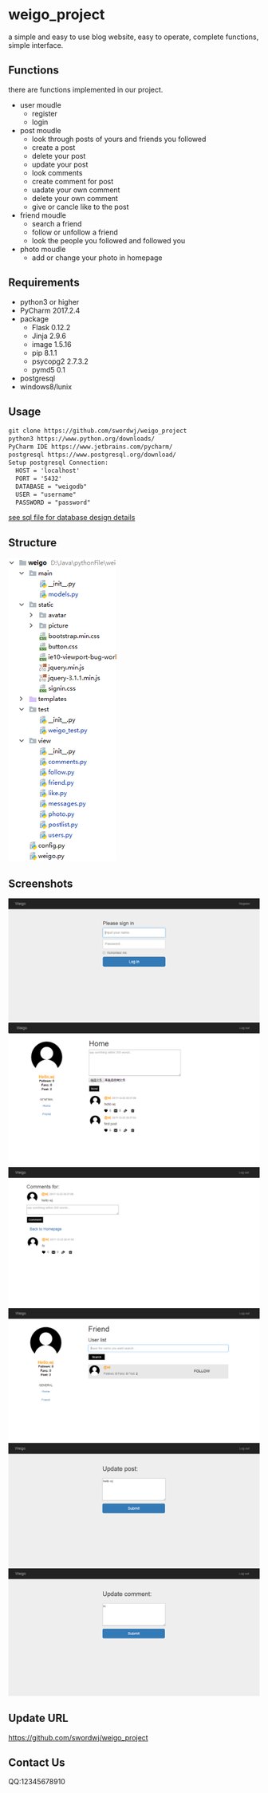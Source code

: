 # weigo_project
  a simple and easy to use blog website, easy to operate, complete functions, simple interface.
  
## Functions
  there are functions implemented in our project.
* user moudle
  * register
  * login
* post moudle
  * look through posts of yours and friends you followed
  * create a post
  * delete your post
  * update your post
  * look comments 
  * create comment for post
  * uadate your own comment
  * delete your own comment
  * give or cancle like to the post
* friend moudle
  * search a friend
  * follow or unfollow a friend
  * look the people you followed and followed you
* photo moudle
  * add or change your photo in homepage
  
## Requirements
* python3 or higher
* PyCharm 2017.2.4
* package
  * Flask 0.12.2
  * Jinja 2.9.6
  * image 1.5.16
  * pip 8.1.1
  * psycopg2 2.7.3.2
  * pymd5 0.1
* postgresql
* windows8/lunix

## Usage
    git clone https://github.com/swordwj/weigo_project
    python3 https://www.python.org/downloads/
    PyCharm IDE https://www.jetbrains.com/pycharm/
    postgresql https://www.postgresql.org/download/
    Setup postgresql Connection:
      HOST = 'localhost'
      PORT = '5432'
      DATABASE = "weigodb"
      USER = "username"
      PASSWORD = "password"
[see sql file for database design details](https://github.com/swordwj/weigo_project/blob/master/public2.sql)  

## Structure
![Image text](https://github.com/swordwj/weigo_project/blob/master/projectcontent.PNG)

## Screenshots
![Image text](https://github.com/swordwj/weigo_project/blob/master/login.PNG)
![Image text](https://github.com/swordwj/weigo_project/blob/master/homepage.PNG)
![Image text](https://github.com/swordwj/weigo_project/blob/master/comment.PNG)
![Image text](https://github.com/swordwj/weigo_project/blob/master/searchfriend.PNG)
![Image text](https://github.com/swordwj/weigo_project/blob/master/postedit.PNG)
![Image text](https://github.com/swordwj/weigo_project/blob/master/commentedit.PNG)

## Update URL
https://github.com/swordwj/weigo_project

## Contact Us
QQ:12345678910
